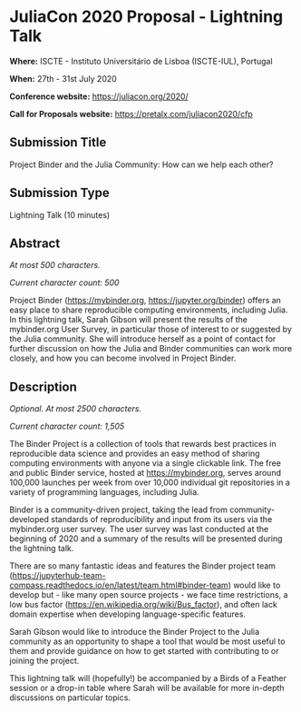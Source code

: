 # JuliaCon 2020 Proposal - Lightning Talk

**Where:** ISCTE - Instituto Universitário de Lisboa (ISCTE-IUL), Portugal

**When:** 27th - 31st July 2020

**Conference website:** <https://juliacon.org/2020/>

**Call for Proposals website:** <https://pretalx.com/juliacon2020/cfp>

## Submission Title

Project Binder and the Julia Community: How can we help each other?

## Submission Type

Lightning Talk (10 minutes)

## Abstract

_At most 500 characters._

_Current character count: 500_

Project Binder (https://mybinder.org, https://jupyter.org/binder) offers an easy place to share reproducible computing environments, including Julia.
In this lightning talk, Sarah Gibson will present the results of the mybinder.org User Survey, in particular those of interest to or suggested by the Julia community.
She will introduce herself as a point of contact for further discussion on how the Julia and Binder communities can work more closely, and how you can become involved in Project Binder.

## Description

_Optional. At most 2500 characters._

_Current character count: 1,505_

The Binder Project is a collection of tools that rewards best practices in reproducible data science and provides an easy method of sharing computing environments with anyone via a single clickable link.
The free and public Binder service, hosted at https://mybinder.org, serves around 100,000 launches per week from over 10,000 individual git repositories in a variety of programming languages, including Julia.

Binder is a community-driven project, taking the lead from community-developed standards of reproducibility and input from its users via the mybinder.org user survey.
The user survey was last conducted at the beginning of 2020 and a summary of the results will be presented during the lightning talk.

There are so many fantastic ideas and features the Binder project team (https://jupyterhub-team-compass.readthedocs.io/en/latest/team.html#binder-team) would like to develop but - like many open source projects - we face time restrictions, a low bus factor (https://en.wikipedia.org/wiki/Bus_factor), and often lack domain expertise when developing language-specific features.

Sarah Gibson would like to introduce the Binder Project to the Julia community as an opportunity to shape a tool that would be most useful to them and provide guidance on how to get started with contributing to or joining the project.

This lightning talk will (hopefully!) be accompanied by a Birds of a Feather session or a drop-in table where Sarah will be available for more in-depth discussions on particular topics.
